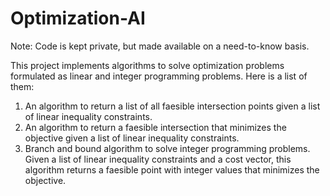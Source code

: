 # Optimization-AI

Note: Code is kept private, but made available on a need-to-know basis.

This project implements algorithms to solve optimization problems formulated as linear and integer programming problems. 
Here is a list of them:

1. An algorithm to return a list of all faesible intersection points given a list of linear inequality constraints.
2. An algorithm to return a faesible intersection that minimizes the objective given a list of linear inequality constraints.
3. Branch and bound algorithm to solve integer programming problems. Given a list of linear inequality constraints and a cost vector, this algorithm returns a faesible point with integer values that minimizes the objective.
